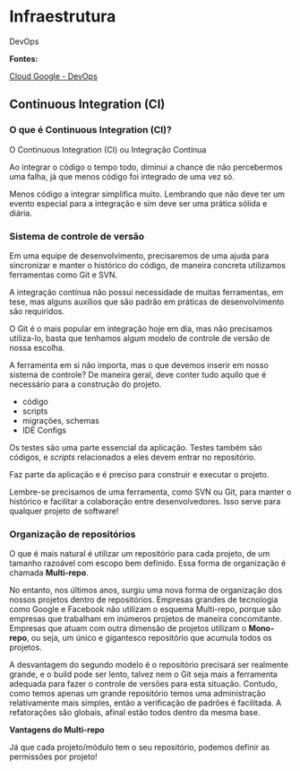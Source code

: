 # Infraestrutura

DevOps

**Fontes:**

[Cloud Google - DevOps](https://cloud.google.com/devops/)



## Continuous Integration (CI)

### O que é Continuous Integration (CI)?

O Continuous Integration (CI) ou Integração Contínua



Ao integrar o código o tempo todo, diminui a chance de não percebermos uma falha, já que menos código foi integrado de uma vez só.

Menos código a integrar simplifica muito. Lembrando que não deve ter um evento especial para a integração e sim deve ser uma prática sólida e diária.

### Sistema de controle de versão

Em uma equipe de desenvolvimento, precisaremos de uma ajuda para sincronizar e manter o histórico do código, de maneira concreta utilizamos ferramentas como Git e SVN.

A integração contínua não possui necessidade de muitas ferramentas, em tese, mas alguns auxílios que são padrão em práticas de desenvolvimento são requiridos.

O Git é o mais popular em integração hoje em dia, mas não precisamos utiliza-lo, basta que tenhamos algum modelo de controle de versão de nossa escolha.

A ferramenta em si não importa, mas o que devemos inserir em nosso sistema de controle? De maneira geral, deve conter tudo aquilo que é necessário para a construção do projeto.

- código
- scripts
- migrações, schemas 
- IDE Configs

Os testes são uma parte essencial da aplicação. Testes também são códigos, e *scripts* relacionados a eles devem entrar no repositório.

Faz parte da aplicação e é preciso para construir e executar o projeto.

Lembre-se precisamos de uma ferramenta, como SVN ou Git, para manter o histórico e facilitar a colaboração entre desenvolvedores. Isso serve para qualquer projeto de software!

### Organização de repositórios

O que é mais natural é utilizar um repositório para cada projeto, de um tamanho razoável com escopo bem definido. Essa forma de organização é chamada **Multi-repo**.

No entanto, nos últimos anos, surgiu uma nova forma de organização dos nossos projetos dentro de repositórios. Empresas grandes de tecnologia como Google e Facebook não utilizam o esquema Multi-repo, porque são empresas que trabalham em inúmeros projetos de maneira concomitante. Empresas que atuam com outra dimensão de projetos utilizam o **Mono-repo**, ou seja, um único e gigantesco repositório que acumula todos os projetos. 

A desvantagem do segundo modelo é o repositório precisará ser realmente grande, e o build pode ser lento, talvez nem o Git seja mais a ferramenta adequada para fazer o controle de versões para esta situação. Contudo, como temos apenas um grande repositório temos uma administração relativamente mais simples, então a verificação de padrões é facilitada. A refatorações são globais, afinal estão todos dentro da mesma base. 

**Vantagens do Multi-repo**

Já que cada projeto/módulo tem o seu repositório, podemos definir as permissões por projeto!
